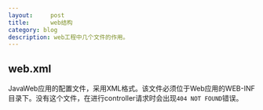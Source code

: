 ```yaml
---
layout:     post
title:      web结构
category: blog
description: web工程中几个文件的作用。
---
```


## web.xml    
JavaWeb应用的配置文件，采用XML格式。该文件必须位于Web应用的WEB-INF目录下。没有这个文件，在进行controller请求时会出现`404 NOT FOUND`错误。   


##